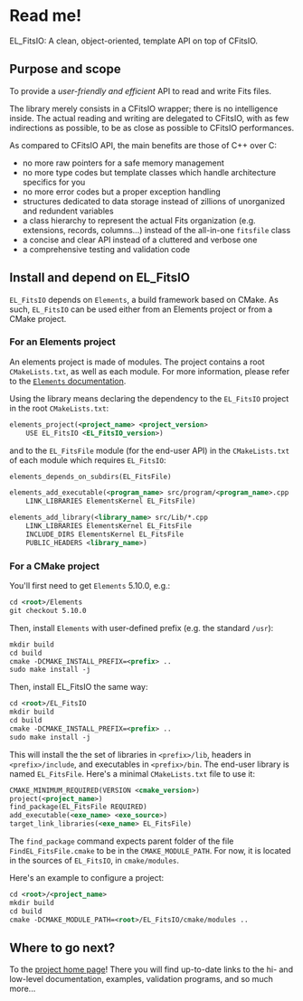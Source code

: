 # Read me!

EL_FitsIO: A clean, object-oriented, template API on top of CFitsIO.

## Purpose and scope

To provide a *user-friendly and efficient* API to read and write Fits files.

The library merely consists in a CFitsIO wrapper; there is no intelligence inside.
The actual reading and writing are delegated to CFitsIO, with as few indirections as possible, to be as close as possible to CFitsIO performances.

As compared to CFitsIO API, the main benefits are those of C++ over C:

* no more raw pointers for a safe memory management
* no more type codes but template classes which handle architecture specifics for you
* no more error codes but a proper exception handling
* structures dedicated to data storage instead of zillions of unorganized and redundent variables
* a class hierarchy to represent the actual Fits organization (e.g. extensions, records, columns...) instead of the all-in-one `fitsfile` class
* a concise and clear API instead of a cluttered and verbose one
* a comprehensive testing and validation code

## Install and depend on EL_FitsIO

`EL_FitsIO` depends on `Elements`, a build framework based on CMake.
As such, `EL_FitsIO` can be used either from an Elements project or from a CMake project.

### For an Elements project

An elements project is made of modules.
The project contains a root `CMakeLists.txt`, as well as each module.
For more information, please refer to the [`Elements` documentation](https://euclid.roe.ac.uk/projects/codeen-users/wiki/User_Bui_Too).

Using the library means declaring the dependency to the `EL_FitsIO` project in the root `CMakeLists.txt`:

```xml
elements_project(<project_name> <project_version>
    USE EL_FitsIO <EL_FitsIO_version>)
```

and to the `EL_FitsFile` module (for the end-user API) in the `CMakeLists.txt` of each module which requires `EL_FitsIO`:

```xml
elements_depends_on_subdirs(EL_FitsFile)

elements_add_executable(<program_name> src/program/<program_name>.cpp
    LINK_LIBRARIES ElementsKernel EL_FitsFile)

elements_add_library(<library_name> src/Lib/*.cpp
    LINK_LIBRARIES ElementsKernel EL_FitsFile
    INCLUDE_DIRS ElementsKernel EL_FitsFile
    PUBLIC_HEADERS <library_name>)
```

### For a CMake project

You'll first need to get `Elements` 5.10.0, e.g.:

```xml
cd <root>/Elements
git checkout 5.10.0
```

Then, install `Elements` with user-defined prefix (e.g. the standard `/usr`):

```xml
mkdir build
cd build
cmake -DCMAKE_INSTALL_PREFIX=<prefix> ..
sudo make install -j
```

Then, install EL_FitsIO the same way:

```xml
cd <root>/EL_FitsIO
mkdir build
cd build
cmake -DCMAKE_INSTALL_PREFIX=<prefix> ..
sudo make install -j
```

This will install the the set of libraries in `<prefix>/lib`, headers in `<prefix>/include`, and executables in `<prefix>/bin`.
The end-user library is named `EL_FitsFile`.
Here's a minimal `CMakeLists.txt` file to use it:

```xml
CMAKE_MINIMUM_REQUIRED(VERSION <cmake_version>)
project(<project_name>)
find_package(EL_FitsFile REQUIRED)
add_executable(<exe_name> <exe_source>)
target_link_libraries(<exe_name> EL_FitsFile)
```

The `find_package` command expects parent folder of the file `FindEL_FitsFile.cmake` to be in the `CMAKE_MODULE_PATH`.
For now, it is located in the sources of `EL_FitsIO`, in `cmake/modules`.

Here's an example to configure a project:

```xml
cd <root>/<project_name>
mkdir build
cd build
cmake -DCMAKE_MODULE_PATH=<root>/EL_FitsIO/cmake/modules ..
```

## Where to go next?

To the [project home page](https://euclid.roe.ac.uk/projects/fitsio/wiki)!
There you will find up-to-date links to the hi- and low-level documentation, examples, validation programs, and so much more...
